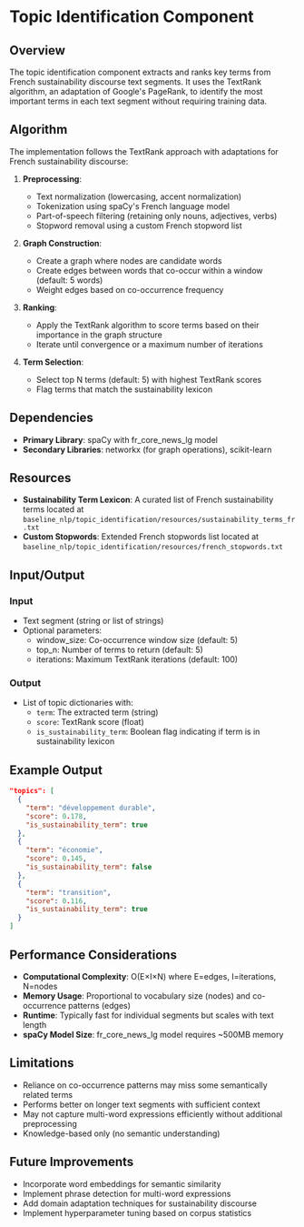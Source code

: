 # Topic Identification Component

## Overview

The topic identification component extracts and ranks key terms from French sustainability discourse text segments. It uses the TextRank algorithm, an adaptation of Google's PageRank, to identify the most important terms in each text segment without requiring training data.

## Algorithm

The implementation follows the TextRank approach with adaptations for French sustainability discourse:

1. **Preprocessing**:
   - Text normalization (lowercasing, accent normalization)
   - Tokenization using spaCy's French language model
   - Part-of-speech filtering (retaining only nouns, adjectives, verbs)
   - Stopword removal using a custom French stopword list

2. **Graph Construction**:
   - Create a graph where nodes are candidate words
   - Create edges between words that co-occur within a window (default: 5 words)
   - Weight edges based on co-occurrence frequency

3. **Ranking**:
   - Apply the TextRank algorithm to score terms based on their importance in the graph structure
   - Iterate until convergence or a maximum number of iterations

4. **Term Selection**:
   - Select top N terms (default: 5) with highest TextRank scores
   - Flag terms that match the sustainability lexicon

## Dependencies

- **Primary Library**: spaCy with fr_core_news_lg model
- **Secondary Libraries**: networkx (for graph operations), scikit-learn

## Resources

- **Sustainability Term Lexicon**: A curated list of French sustainability terms located at `baseline_nlp/topic_identification/resources/sustainability_terms_fr.txt`
- **Custom Stopwords**: Extended French stopwords list located at `baseline_nlp/topic_identification/resources/french_stopwords.txt`

## Input/Output

### Input
- Text segment (string or list of strings)
- Optional parameters:
  - window_size: Co-occurrence window size (default: 5)
  - top_n: Number of terms to return (default: 5)
  - iterations: Maximum TextRank iterations (default: 100)

### Output
- List of topic dictionaries with:
  - `term`: The extracted term (string)
  - `score`: TextRank score (float)
  - `is_sustainability_term`: Boolean flag indicating if term is in sustainability lexicon

## Example Output

```json
"topics": [
  {
    "term": "développement durable",
    "score": 0.178,
    "is_sustainability_term": true
  },
  {
    "term": "économie",
    "score": 0.145,
    "is_sustainability_term": false
  },
  {
    "term": "transition",
    "score": 0.116,
    "is_sustainability_term": true
  }
]
```

## Performance Considerations

- **Computational Complexity**: O(E×I×N) where E=edges, I=iterations, N=nodes
- **Memory Usage**: Proportional to vocabulary size (nodes) and co-occurrence patterns (edges)
- **Runtime**: Typically fast for individual segments but scales with text length
- **spaCy Model Size**: fr_core_news_lg model requires ~500MB memory

## Limitations

- Reliance on co-occurrence patterns may miss some semantically related terms
- Performs better on longer text segments with sufficient context
- May not capture multi-word expressions efficiently without additional preprocessing
- Knowledge-based only (no semantic understanding)

## Future Improvements

- Incorporate word embeddings for semantic similarity
- Implement phrase detection for multi-word expressions
- Add domain adaptation techniques for sustainability discourse
- Implement hyperparameter tuning based on corpus statistics